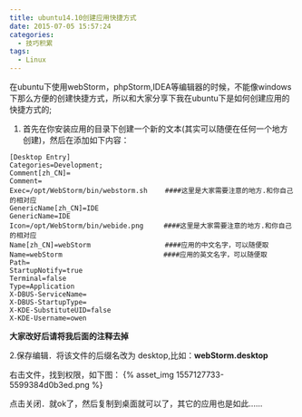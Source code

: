 ```yaml
---
title: ubuntu14.10创建应用快捷方式
date: 2015-07-05 15:57:24
categories:
  - 技巧积累
tags:
  - Linux
---
```

在ubuntu下使用webStorm，phpStorm,IDEA等编辑器的时候，不能像windows下那么方便的创建快捷方式，所以和大家分享下我在ubuntu下是如何创建应用的快捷方式的;

1. 首先在你安装应用的目录下创建一个新的文本(其实可以随便在任何一个地方创建)，然后在添加如下内容：
```
[Desktop Entry]
Categories=Development;
Comment[zh_CN]=
Comment=
Exec=/opt/WebStorm/bin/webstorm.sh 　　####这里是大家需要注意的地方.和你自己的相对应
GenericName[zh_CN]=IDE
GenericName=IDE
Icon=/opt/WebStorm/bin/webide.png　　　####这里是大家需要注意的地方.和你自己的相对应
Name[zh_CN]=webStorm　　　　　　　　　　　####应用的中文名字，可以随便取
Name=webStorm　　　　　　　　　　　　　　　####应用的英文名字，可以随便取
Path=
StartupNotify=true
Terminal=false
Type=Application
X-DBUS-ServiceName=
X-DBUS-StartupType=
X-KDE-SubstituteUID=false
X-KDE-Username=owen
```

**大家改好后请将我后面的注释去掉**

2.保存编辑．将该文件的后缀名改为 desktop,比如：**webStorm.desktop**

右击文件，找到权限，如下图：
{% asset_img 1557127733-5599384d0b3ed.png %}


点击关闭．就ok了，然后复制到桌面就可以了，其它的应用也是如此......
